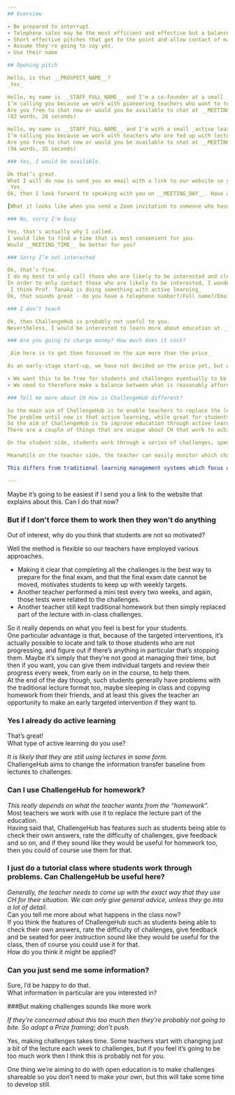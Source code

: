 ```yaml
---
## Overview

- Be prepared to interrupt
- Telephone sales may be the most efficient and effective but a balanced approach across multiple channels is optimal.
- Short effective pitches that get to the point and allow contact of many prospects within a given time are optimal.
- Assume they're going to say yes.
- Use their name

## Opening pitch

Hello, is that __PROSPECT_NAME__?  
_Yes_

Hello, my name is __STAFF_FULL_NAME__ and I'm a co-founder at a small _active learning startup_ called ChallengeHub.  
I’m calling you because we work with pioneering teachers who want to teach more efficiently and effectively than the lecture, and as a faculty member at __INSTITUTE_NAME__, teaching __FIELD_NAME__, I would be interested to learn if you already use active learning in your classes and how ChallengeHub might be useful to you.  
Are you free to chat now or would you be available to chat at __MEETING_DAY__ __MEETING_TIME__?  
(82 words, 28 seconds)

Hello, my name is __STAFF_FULL_NAME__ and I'm with a small _active learning startup_ called ChallengeHub.  
I’m calling you because we work with teachers who are fed up with lectures and want to pioneer more efficient teaching that is also more effective and fun for students, and as a faculty member at __INSTITUTE_NAME__, teaching __FIELD_NAME__, I would be very interested to learn if you already use active learning in your classes and how ChallengeHub might be useful to you.  
Are you free to chat now or would you be available to chat at __MEETING_DAY__ __MEETING_TIME__?  
(94 words, 35 seconds)

### Yes, I would be available.

Ok that’s great.  
What I will do now is send you an email with a link to our website so you can understand more about our approach to teaching. Is s.smith@surrey.ac.uk the best email to contact you on?  
_Yes_  
Ok, then I look forward to speaking with you on __MEETING_DAY__. Have a great day.

[What it looks like when you send a Zoom invitation to someone who hasn’t used Zoom before](https://docs.google.com/document/d/1_3KWGh4V6lGHpdQUiEnzOVJEbhf6Ix05xna4H1-RAow/edit)

### No, sorry I'm busy

Yes, that's actually why I called.  
I would like to find a time that is most convenient for you.  
Would __MEETING_TIME__ be better for you?

### Sorry I’m not interested

Ok, that’s fine.  
I do my best to only call those who are likely to be interested and clearly on this occasion I was wrong. Please accept my apologies for that.  
In order to only contact those who are likely to be interested, I wonder if you could give me a name of someone in your department who you think might be interested in active learning?  
_I think Prof. Tanaka is doing something with active learning_
Ok, that sounds great - do you have a telephone number?/Full name?/Email address?

### I don’t teach

Ok, then ChallengeHub is probably not useful to you.  
Nevertheless, I would be interested to learn more about education at __INSTITUTE_NAME__. Would that short chat on __MEETING_DAY__ be ok for you?

### Are you going to charge money? How much does it cost?

_Aim here is to get them focussed on the aim more than the price_

As an early-stage start-up, we have not decided on the price yet, but we have made a few decisions.

- We want this to be free for students and challenges eventually to be openly accessible, so even if you cannot attend university you can benefit from the challenges made.
- We need to therefore make a balance between what is reasonably affordable by teachers and what it takes to develop the platform further. I don’t know right now what that will be, but it will be reasonable - we want this to grow to have a positive effect on the world.

### Tell me more about CH How is ChallengeHub different?

So the main aim of ChallengeHub is to enable teachers to replace the lecture with active learning.  
The problem until now is that active learning, while great for students, has always been difficult for the teacher to implement, so the lecture has basically remained the basis for teaching.  
So the aim of ChallengeHub is to improve education through active learning while at the same time reducing the burden on the teacher.  
There are a couple of things that are unique about CH that work to achieve this.

On the student side, students work through a series of challenges, spending more time on challenges that they find difficult and less time on those they find easy. This gives them control over their learning and therefore increasing internal motivation. It’s also possible for them to immediately check the correctness of their answers, providing mini motivational “wins”. And when they come to class we make use of optimised peer instruction, whereby they are paired, soon automatically, with another student who can help them. So overall their learning is more efficient and effective and motivated.

Meanwhile on the teacher side, the teacher can easily monitor which challenges students find easy or hard, so knows what to prepare and what not to prepare for the class. So preparation is more efficient. And then the class time itself is mostly spent walking around, talking with students, understanding their problems and making targeted interventions, so there’s no lecture to prepare. And of course if there's something that the whole class has difficulty with or you just want to motivate the students about a topic, you can still perform a class-wide explanation or presentation. So it’s quite flexible in that sense.

This differs from traditional learning management systems which focus on supporting the lecture. What we’re saying is: don’t lecture. Class-wide explanations about a specific issue or motivating demonstration: yes. But let’s make sure it’s useful, and make sure students have control of their learning.

---
```


Maybe it’s going to be easiest if I send you a link to the website that explains about this. Can I do that now?

### But if I don't force them to work then they won't do anything

Out of interest, why do you think that students are not so motivated?

Well the method is flexible so our teachers have employed various approaches.

- Making it clear that completing all the challenges is the best way to prepare for the final exam, and that the final exam date cannot be moved, motivates students to keep up with weekly targets.
- Another teacher performed a mini test every two weeks, and again, those tests were related to the challenges.
- Another teacher still kept traditional homework but then simply replaced part of the lecture with in-class challenges.

So it really depends on what you feel is best for your students.  
One particular advantage is that, because of the targeted interventions, it’s actually possible to locate and talk to those students who are not progressing, and figure out if there’s anything in particular that’s stopping them. Maybe it’s simply that they’re not good at managing their time, but then if you want, you can give them individual targets and review their progress every week, from early on in the course, to help them.  
At the end of the day though, such students generally have problems with the traditional lecture format too, maybe sleeping in class and copying homework from their friends, and at least this gives the teacher an opportunity to make an early targeted intervention if they want to.

### Yes I already do active learning

That’s great!  
What type of active learning do you use?

_It is likely that they are still using lectures in some form._  
ChallengeHub aims to change the information transfer baseline from lectures to challenges.

### Can I use ChallengeHub for homework?

_This really depends on what the teacher wants from the “homework”._  
Most teachers we work with use it to replace the lecture part of the education.  
Having said that, ChallengeHub has features such as students being able to check their own answers, rate the difficulty of challenges, give feedback and so on, and if they sound like they would be useful for homework too, then you could of course use them for that.

### I just do a tutorial class where students work through problems. Can ChallengeHub be useful here?

_Generally, the teacher needs to come up with the exact way that they use CH for their situation. We can only give general advice, unless they go into a lot of detail._  
Can you tell me more about what happens in the class now?  
If you think the features of ChallengeHub such as students being able to check their own answers, rate the difficulty of challenges, give feedback and be seated for peer instruction sound like they would be useful for the class, then of course you could use it for that.  
How do you think it might be applied?

### Can you just send me some information?

Sure, I’d be happy to do that.  
What information in particular are you interested in?

###But making challenges sounds like more work

_If they’re concerned about this too much then they’re probably not going to bite. So adopt a Prize framing; don’t push._

Yes, making challenges takes time. Some teachers start with changing just a bit of the lecture each week to challenges, but if you feel it’s going to be too much work then I think this is probably not for you.

One thing we’re aiming to do with open education is to make challenges shareable so you don’t need to make your own, but this will take some time to develop still.
